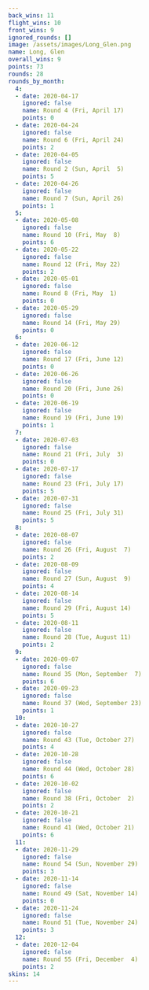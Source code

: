 ```yaml
---
back_wins: 11
flight_wins: 10
front_wins: 9
ignored_rounds: []
image: /assets/images/Long_Glen.png
name: Long, Glen
overall_wins: 9
points: 73
rounds: 28
rounds_by_month:
  4:
  - date: 2020-04-17
    ignored: false
    name: Round 4 (Fri, April 17)
    points: 0
  - date: 2020-04-24
    ignored: false
    name: Round 6 (Fri, April 24)
    points: 2
  - date: 2020-04-05
    ignored: false
    name: Round 2 (Sun, April  5)
    points: 5
  - date: 2020-04-26
    ignored: false
    name: Round 7 (Sun, April 26)
    points: 1
  5:
  - date: 2020-05-08
    ignored: false
    name: Round 10 (Fri, May  8)
    points: 6
  - date: 2020-05-22
    ignored: false
    name: Round 12 (Fri, May 22)
    points: 2
  - date: 2020-05-01
    ignored: false
    name: Round 8 (Fri, May  1)
    points: 0
  - date: 2020-05-29
    ignored: false
    name: Round 14 (Fri, May 29)
    points: 0
  6:
  - date: 2020-06-12
    ignored: false
    name: Round 17 (Fri, June 12)
    points: 0
  - date: 2020-06-26
    ignored: false
    name: Round 20 (Fri, June 26)
    points: 0
  - date: 2020-06-19
    ignored: false
    name: Round 19 (Fri, June 19)
    points: 1
  7:
  - date: 2020-07-03
    ignored: false
    name: Round 21 (Fri, July  3)
    points: 0
  - date: 2020-07-17
    ignored: false
    name: Round 23 (Fri, July 17)
    points: 5
  - date: 2020-07-31
    ignored: false
    name: Round 25 (Fri, July 31)
    points: 5
  8:
  - date: 2020-08-07
    ignored: false
    name: Round 26 (Fri, August  7)
    points: 2
  - date: 2020-08-09
    ignored: false
    name: Round 27 (Sun, August  9)
    points: 4
  - date: 2020-08-14
    ignored: false
    name: Round 29 (Fri, August 14)
    points: 5
  - date: 2020-08-11
    ignored: false
    name: Round 28 (Tue, August 11)
    points: 2
  9:
  - date: 2020-09-07
    ignored: false
    name: Round 35 (Mon, September  7)
    points: 6
  - date: 2020-09-23
    ignored: false
    name: Round 37 (Wed, September 23)
    points: 1
  10:
  - date: 2020-10-27
    ignored: false
    name: Round 43 (Tue, October 27)
    points: 4
  - date: 2020-10-28
    ignored: false
    name: Round 44 (Wed, October 28)
    points: 6
  - date: 2020-10-02
    ignored: false
    name: Round 38 (Fri, October  2)
    points: 2
  - date: 2020-10-21
    ignored: false
    name: Round 41 (Wed, October 21)
    points: 6
  11:
  - date: 2020-11-29
    ignored: false
    name: Round 54 (Sun, November 29)
    points: 3
  - date: 2020-11-14
    ignored: false
    name: Round 49 (Sat, November 14)
    points: 0
  - date: 2020-11-24
    ignored: false
    name: Round 51 (Tue, November 24)
    points: 3
  12:
  - date: 2020-12-04
    ignored: false
    name: Round 55 (Fri, December  4)
    points: 2
skins: 14
---
```

